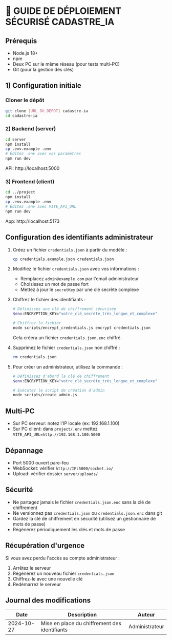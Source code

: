 # 🚀 GUIDE DE DÉPLOIEMENT SÉCURISÉ CADASTRE_IA

## Prérequis
- Node.js 18+
- npm
- Deux PC sur le même réseau (pour tests multi-PC)
- Git (pour la gestion des clés)

## 1) Configuration initiale

### Cloner le dépôt
```bash
git clone [URL_DU_DEPOT] cadastre-ia
cd cadastre-ia
```

### 2) Backend (server)
```bash
cd server
npm install
cp .env.example .env
# Éditez .env avec vos paramètres
npm run dev
```
API: http://localhost:5000

### 3) Frontend (client)
```bash
cd ../project
npm install
cp .env.example .env
# Éditez .env avec VITE_API_URL
npm run dev
```
App: http://localhost:5173

## Configuration des identifiants administrateur

1. Créez un fichier `credentials.json` à partir du modèle :
   ```bash
   cp credentials.example.json credentials.json
   ```

2. Modifiez le fichier `credentials.json` avec vos informations :
   - Remplacez `admin@example.com` par l'email administrateur
   - Choisissez un mot de passe fort
   - Mettez à jour le `secretKey` par une clé secrète complexe

3. Chiffrez le fichier des identifiants :
   ```bash
   # Définissez une clé de chiffrement sécurisée
   $env:ENCRYPTION_KEY="votre_clé_secrète_très_longue_et_complexe"
   
   # Chiffrez le fichier
   node scripts/encrypt_credentials.js encrypt credentials.json
   ```
   
   Cela créera un fichier `credentials.json.enc` chiffré.

4. Supprimez le fichier `credentials.json` non chiffré :
   ```bash
   rm credentials.json
   ```

5. Pour créer un administrateur, utilisez la commande :
   ```bash
   # Définissez d'abord la clé de chiffrement
   $env:ENCRYPTION_KEY="votre_clé_secrète_très_longue_et_complexe"
   
   # Exécutez le script de création d'admin
   node scripts/create_admin.js
   ```

## Multi-PC
- Sur PC serveur: notez l'IP locale (ex: 192.168.1.100)
- Sur PC client: dans `project/.env` mettez `VITE_API_URL=http://192.168.1.100:5000`

## Dépannage
- Port 5000 ouvert pare-feu
- WebSocket: vérifier `http://IP:5000/socket.io/`
- Upload: vérifier dossier `server/uploads/`

## Sécurité

- Ne partagez jamais le fichier `credentials.json.enc` sans la clé de chiffrement
- Ne versionnez pas `credentials.json` ou `credentials.json.enc` dans git
- Gardez la clé de chiffrement en sécurité (utilisez un gestionnaire de mots de passe)
- Régénérez périodiquement les clés et mots de passe

## Récupération d'urgence

Si vous avez perdu l'accès au compte administrateur :
1. Arrêtez le serveur
2. Régénérez un nouveau fichier `credentials.json`
3. Chiffrez-le avec une nouvelle clé
4. Redémarrez le serveur

## Journal des modifications

| Date       | Description                          | Auteur         |
|------------|--------------------------------------|----------------|
| 2024-10-27 | Mise en place du chiffrement des identifiants | Administrateur |
